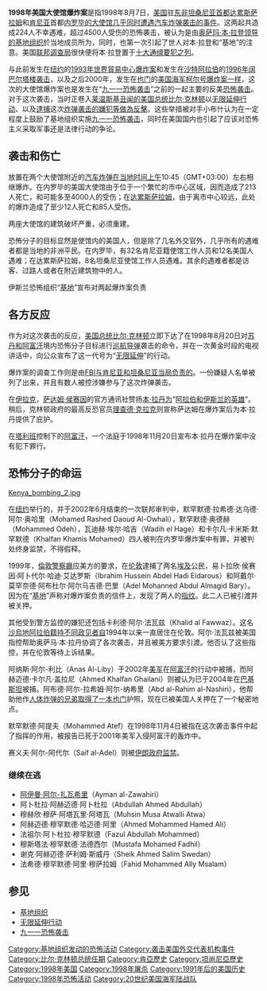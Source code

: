 **1998年美国大使馆爆炸案**是指1998年8月7日，[美国](../Page/美国.md "wikilink")驻[东非](../Page/东非.md "wikilink")[坦桑尼亚](../Page/坦桑尼亚.md "wikilink")[首都](../Page/首都.md "wikilink")[达累斯萨拉姆](../Page/达累斯萨拉姆.md "wikilink")和[肯尼亚](../Page/肯尼亚.md "wikilink")首都[内罗毕的大使馆几乎同时遭遇](../Page/奈洛比.md "wikilink")[汽车炸弹袭击的事件](https://zh.wikipedia.org/wiki/汽车炸弹 "wikilink")。这两起共造成224人不幸遇难，超过4500人受伤的恐怖袭击，被认为是由[奥萨玛·本·拉登领导的](https://zh.wikipedia.org/wiki/奥萨玛·本·拉登 "wikilink")[基地组织](../Page/基地组织.md "wikilink")於当地成员所为，同时，也第一次引起了世人对本·拉登和“基地”的注意。美国[联邦调查局](../Page/联邦调查局.md "wikilink")很快便将本·拉登置于[十大通缉要犯之列](../Page/美國聯邦調查局十大通緝要犯.md "wikilink")。

与此前发生在[纽约](../Page/纽约.md "wikilink")的[1993年世界貿易中心爆炸案](../Page/1993年世界貿易中心爆炸案.md "wikilink")和发生在[沙特阿拉伯](../Page/沙特阿拉伯.md "wikilink")的[1996年阔巴尔塔楼袭击](https://zh.wikipedia.org/wiki/1996年阔巴尔塔楼袭击 "wikilink")，以及之后2000年，发生在[也门](../Page/也门.md "wikilink")的[美国海军柯尔号爆炸案一样](https://zh.wikipedia.org/wiki/美国海军柯尔号爆炸案 "wikilink")，这次的大使馆爆炸案也是发生在“[九一一恐怖袭击](https://zh.wikipedia.org/wiki/九一一恐怖袭击 "wikilink")”之前的一起主要的反美[恐怖袭击](https://zh.wikipedia.org/wiki/恐怖袭击 "wikilink")。对于这次袭击，当时正卷入[莱温斯基丑闻的](https://zh.wikipedia.org/wiki/莱温斯基 "wikilink")[美国总统](../Page/美国总统.md "wikilink")[比尔·克林顿](../Page/比尔·克林顿.md "wikilink")以[无限延伸行动](../Page/无限延伸行动.md "wikilink")、以及[逮捕](../Page/逮捕.md "wikilink")这次[炸弹袭击的](https://zh.wikipedia.org/wiki/自殺攻擊 "wikilink")[嫌犯等做為反擊](https://zh.wikipedia.org/wiki/嫌犯 "wikilink")。这些举措被对手小布什认为在一定程度上鼓励了基地组织实施[九一一恐怖袭击](https://zh.wikipedia.org/wiki/九一一恐怖袭击 "wikilink")，同时在美国国内也引起了应该对恐怖主义采取军事还是法律行动的争论。

## 袭击和伤亡

放置在两个大使馆附近的[汽车炸弹在当地时间上午](https://zh.wikipedia.org/wiki/汽车炸弹 "wikilink")10:45（GMT+03:00）左右相继爆炸。在内罗毕的美国大使馆由于位于一个繁忙的市中心区域，因而造成了213人死亡，和可能多至4000人的受伤；在[达累斯萨拉姆](../Page/达累斯萨拉姆.md "wikilink")，由于离市中心较远，此处的爆炸造成了至少12人死亡和85人受伤。

两座大使馆的建筑破坏严重，必须重建。

恐怖分子的目标显然是使馆内的美国人，但是除了几名外交官外，几乎所有的遇难者都是当地的非洲平民。在内罗毕，有32名肯尼亚籍使馆工作人员和12名美国人遇难；在达累斯萨拉姆，8名坦桑尼亚使馆工作人员遇难。其余的遇难者都是访客、过路人或者在附近建筑物中的人。

伊斯兰恐怖组织“[基地](../Page/基地组织.md "wikilink")”宣布对两起爆炸案负责

## 各方反应

作为对这次袭击的反应，[美国总统](../Page/美国总统.md "wikilink")[比尔·克林顿](../Page/比尔·克林顿.md "wikilink")立即下达了在1998年8月20日对[苏丹和](../Page/苏丹共和国.md "wikilink")[阿富汗](../Page/阿富汗.md "wikilink")境内恐怖分子目标进行[巡航导弹](../Page/巡航导弹.md "wikilink")袭击的命令，并在一次黄金时段的电视讲话中，向公众宣布了这一代号为“[无限延伸](../Page/无限延伸行动.md "wikilink")”的行动。

爆炸案的调查工作则是由[FBI与肯尼亚和坦桑尼亚当局负责的](https://zh.wikipedia.org/wiki/FBI "wikilink")。一份嫌疑人名单被列了出来，并且有数人被控涉嫌参与了这次炸弹袭击。

在[伊拉克](../Page/伊拉克.md "wikilink")，[萨达姆·侯赛因](../Page/萨达姆·侯赛因.md "wikilink")的官方通讯社赞扬[本·拉丹为](https://zh.wikipedia.org/wiki/本·拉丹 "wikilink")“[阿拉伯和](https://zh.wikipedia.org/wiki/阿拉伯 "wikilink")[伊斯兰的英雄](https://zh.wikipedia.org/wiki/伊斯兰 "wikilink")”。稍后，克林顿政府的最高反恐官员[理查德·克拉克](../Page/理查德·克拉克.md "wikilink")则宣称萨达姆在爆炸案后为本·拉丹提供了庇护。

在[塔利班](../Page/塔利班.md "wikilink")控制下的[阿富汗](../Page/阿富汗.md "wikilink")，一个法庭于1998年11月20日宣布本·拉丹在爆炸案中没有犯下罪行。

## 恐怖分子的命运

[Kenya_bombing_2.jpg](https://zh.wikipedia.org/wiki/File:Kenya_bombing_2.jpg "fig:Kenya_bombing_2.jpg")

在[纽约](../Page/纽约.md "wikilink")举行的，并于2002年6月结束的一次联邦审判中，默罕默德·拉希德·达乌德·阿尔·奥哈里（Mohamed Rashed Daoud Al-Owhali），默罕默德·奥德赫（Mohammed Odeh），瓦迪赫·埃尔·哈吉（Wadih el Hage）和卡尔凡·卡米斯·默罕默德（Khalfan Khamis Mohamed）四人被判在内罗毕爆炸案中有罪，并被判处终身监禁，不得假释。

1999年，[倫敦警察廳](../Page/倫敦警察廳.md "wikilink")应美方的要求，在[伦敦](../Page/伦敦.md "wikilink")逮捕了两名[埃及](../Page/埃及.md "wikilink")公民，易卜拉欣·侯赛因·阿卜代尔·哈迪·艾达罗斯（Ibrahim Hussein Abdel Hadi Eidarous）和阿戴尔·莫罕奈德·阿布杜尔·阿尔马吉德·巴里（Adel Mohanned Abdul Almagid Bary）。因为在“[基地](../Page/基地组织.md "wikilink")”声称对爆炸案负责的信件上，发现了两人的[指纹](https://zh.wikipedia.org/wiki/指纹 "wikilink")。此二人已被引渡并被关押。

其他受到警方监控的嫌犯还包括卡利德·阿尔·法瓦兹（Khalid al Fawwaz）。这名[沙烏地阿拉伯籍持不同政见者自](https://zh.wikipedia.org/wiki/沙烏地阿拉伯 "wikilink")1994年以来一直居住在伦敦。阿尔·法瓦兹被美国指控帮助奥萨马·本·拉丹协调了各次袭击，并且被美方要求引渡。他否认了这些指控，并在伦敦等待上诉结果。

阿纳斯·阿尔-利比（Anas Al-Liby）于2002年[美军](../Page/美军.md "wikilink")在[阿富汗](../Page/阿富汗.md "wikilink")的行动中被捕，而阿赫迈德·卡尔凡·盖拉尼（Ahmed Khalfan Ghailani）则被认为已于2004年在[巴基斯坦](../Page/巴基斯坦.md "wikilink")被捕。阿布德·阿尔-拉希姆·阿尔-纳希里（Abd al-Rahim al-Nashiri），他帮助他作[人体炸弹的兄弟取得了一本](https://zh.wikipedia.org/wiki/人体炸弹 "wikilink")[也门](../Page/也门.md "wikilink")护照，现在已被美国人关押在了一个秘密地点。

默罕默德·阿提夫（Mohammed Atef）在1998年11月4日被指在这次袭击事件中起了指挥的作用，被报告已死于2001年美军入侵阿富汗的轰炸中。

赛义夫·阿尔-阿代尔（Saif al-Adel）则被[伊朗政府监禁](https://zh.wikipedia.org/wiki/伊朗 "wikilink")。

### 继续在逃

  - [阿伊曼·阿尔-扎瓦希里](https://zh.wikipedia.org/wiki/扎瓦希里 "wikilink")（Ayman al-Zawahiri）
  - 阿卜杜拉·阿赫迈德·阿卜杜拉（Abdullah Ahmed Abdullah）
  - 穆赫欣·穆萨·阿塔瓦里·阿塔瓦（Muhsin Musa Atwalli Atwa）
  - 阿赫迈德·穆罕默德·哈迈德·阿里（Ahmed Mohammed Hamed Ali）
  - 法祖尔·阿卜杜拉·穆罕默德（Fazul Abdullah Mohammed）
  - 穆斯塔法·穆罕默德·法德西尔（Mustafa Mohamed Fadhil）
  - 谢克·阿赫迈德·萨利姆·斯威丹（Sheik Ahmed Salim Swedan）
  - 法希德·穆罕默德·阿里·穆萨拉姆（Fahid Mohammed Ally Msalam）

## 参见

  - [基地组织](../Page/基地组织.md "wikilink")
  - [无限延伸行动](../Page/无限延伸行动.md "wikilink")
  - [九一一恐怖袭击](https://zh.wikipedia.org/wiki/九一一恐怖袭击 "wikilink")

[Category:基地组织发动的恐怖活动](https://zh.wikipedia.org/wiki/Category:基地组织发动的恐怖活动 "wikilink") [Category:袭击美国外交代表机构事件](https://zh.wikipedia.org/wiki/Category:袭击美国外交代表机构事件 "wikilink") [Category:比尔·克林顿总统任期](https://zh.wikipedia.org/wiki/Category:比尔·克林顿总统任期 "wikilink") [Category:肯亞歷史](https://zh.wikipedia.org/wiki/Category:肯亞歷史 "wikilink") [Category:坦尚尼亞歷史](https://zh.wikipedia.org/wiki/Category:坦尚尼亞歷史 "wikilink") [Category:1998年美国](https://zh.wikipedia.org/wiki/Category:1998年美国 "wikilink") [Category:1998年屠杀](https://zh.wikipedia.org/wiki/Category:1998年屠杀 "wikilink") [Category:1991年后的美国历史](https://zh.wikipedia.org/wiki/Category:1991年后的美国历史 "wikilink") [Category:1998年恐怖活动](https://zh.wikipedia.org/wiki/Category:1998年恐怖活动 "wikilink") [Category:20世纪美国海军陆战队](https://zh.wikipedia.org/wiki/Category:20世纪美国海军陆战队 "wikilink")